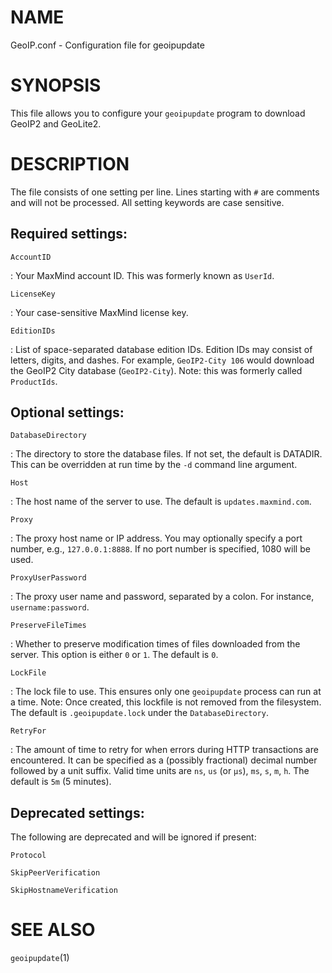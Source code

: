 # NAME

GeoIP.conf - Configuration file for geoipupdate

# SYNOPSIS

This file allows you to configure your `geoipupdate` program to
download GeoIP2 and GeoLite2.

# DESCRIPTION

The file consists of one setting per line. Lines starting with `#`
are comments and will not be processed. All setting keywords are case
sensitive.

## Required settings:

`AccountID`

:   Your MaxMind account ID. This was formerly known as `UserId`.

`LicenseKey`

:   Your case-sensitive MaxMind license key.

`EditionIDs`

:   List of space-separated database edition IDs. Edition IDs may consist
    of letters, digits, and dashes.  For example, `GeoIP2-City 106` would
    download the GeoIP2 City database (`GeoIP2-City`). Note: this was
    formerly called `ProductIds`.

## Optional settings:

`DatabaseDirectory`

:   The directory to store the database files. If not set, the default is
    DATADIR. This can be overridden at run time by the `-d` command line
    argument.

`Host`

:   The host name of the server to use. The default is `updates.maxmind.com`.

`Proxy`

:   The proxy host name or IP address. You may optionally specify
    a port number, e.g., `127.0.0.1:8888`. If no port number is specified,
    1080 will be used.

`ProxyUserPassword`

:   The proxy user name and password, separated by a colon. For instance,
    `username:password`.

`PreserveFileTimes`

:   Whether to preserve modification times of files downloaded from the
    server. This option is either `0` or `1`. The default is `0`.

`LockFile`

:   The lock file to use. This ensures only one `geoipupdate` process can run
    at a time. Note: Once created, this lockfile is not removed from the
    filesystem. The default is `.geoipupdate.lock` under the
    `DatabaseDirectory`.

`RetryFor`

:   The amount of time to retry for when errors during HTTP transactions are
    encountered. It can be specified as a (possibly fractional) decimal number
    followed by a unit suffix. Valid time units are `ns`, `us` (or `µs`), `ms`,
    `s`, `m`, `h`. The default is `5m` (5 minutes).

## Deprecated settings:

The following are deprecated and will be ignored if present:

`Protocol`

`SkipPeerVerification`

`SkipHostnameVerification`

# SEE ALSO

`geoipupdate`(1)

